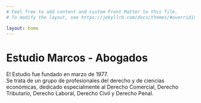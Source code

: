 ```yaml
---
# Feel free to add content and custom Front Matter to this file.
# To modify the layout, see https://jekyllrb.com/docs/themes/#overriding-theme-defaults

layout: home
---
```


# Estudio Marcos - Abogados

El Estudio fue fundado en marzo de 1977.  
Se trata de un grupo de profesionales del derecho y de ciencias económicas, dedicado especialmente al Derecho Comercial, Derecho Tributario, Derecho Laboral, Derecho Civil y Derecho Penal.


